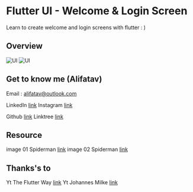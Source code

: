 # Flutter UI - Welcome & Login Screen

Learn to create welcome and login screens with flutter : )

## Overview

![UI](https://github.com/alifatav/flutter_ui_welcome_login_screen/blob/master/assets/overview01.jpg?raw=true)
![UI](https://github.com/alifatav/flutter_ui_welcome_login_screen/blob/master/assets/overview02.jpg?raw=true)

## Get to know me (Alifatav)

Email : alifatav@outlook.com

LinkedIn  [link](https://www.linkedin.com/in/alifatav)
Instagram  [link](https://www.instagram.com/alifatav)

Github  [link](https://github.com/alifatav)
Linktree  [link](https://www.youtube.com/watch?v=PpekJXY04fM)


## Resource
image 01 Spiderman [link](https://unsplash.com/photos/tBAsD_VnxCY)
image 02 Spiderman [link](https://wallpapersafari.com/w/o2LhWF)

## Thanks's to
Yt The Flutter Way  [link](https://www.youtube.com/watch?v=PpekJXY04fM)
Yt Johannes Milke  [link](https://www.youtube.com/watch?v=HPnB1tSs4C8)